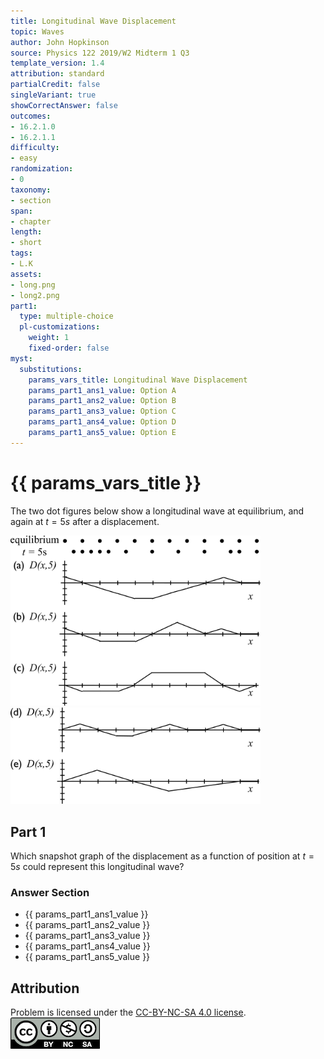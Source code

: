 ```yaml
---
title: Longitudinal Wave Displacement
topic: Waves
author: John Hopkinson
source: Physics 122 2019/W2 Midterm 1 Q3
template_version: 1.4
attribution: standard
partialCredit: false
singleVariant: true
showCorrectAnswer: false
outcomes:
- 16.2.1.0
- 16.2.1.1
difficulty:
- easy
randomization:
- 0
taxonomy:
- section
span:
- chapter
length:
- short
tags:
- L.K
assets:
- long.png
- long2.png
part1:
  type: multiple-choice
  pl-customizations:
    weight: 1
    fixed-order: false
myst:
  substitutions:
    params_vars_title: Longitudinal Wave Displacement
    params_part1_ans1_value: Option A
    params_part1_ans2_value: Option B
    params_part1_ans3_value: Option C
    params_part1_ans4_value: Option D
    params_part1_ans5_value: Option E
---
```

# {{ params_vars_title }}
The two dot figures below show a longitudinal wave at equilibrium, and again at $t = 5 s$ after a displacement.

<img src="long.png" width="400">
<img src="long2.png" width="400">

## Part 1

Which snapshot graph of the displacement as a function of position at $t = 5 s$ could represent this longitudinal wave?

### Answer Section

- {{ params_part1_ans1_value }}
- {{ params_part1_ans2_value }}
- {{ params_part1_ans3_value }}
- {{ params_part1_ans4_value }}
- {{ params_part1_ans5_value }}

## Attribution

Problem is licensed under the [CC-BY-NC-SA 4.0 license](https://creativecommons.org/licenses/by-nc-sa/4.0/).<br> ![The Creative Commons 4.0 license requiring attribution-BY, non-commercial-NC, and share-alike-SA license.](https://raw.githubusercontent.com/firasm/bits/master/by-nc-sa.png)